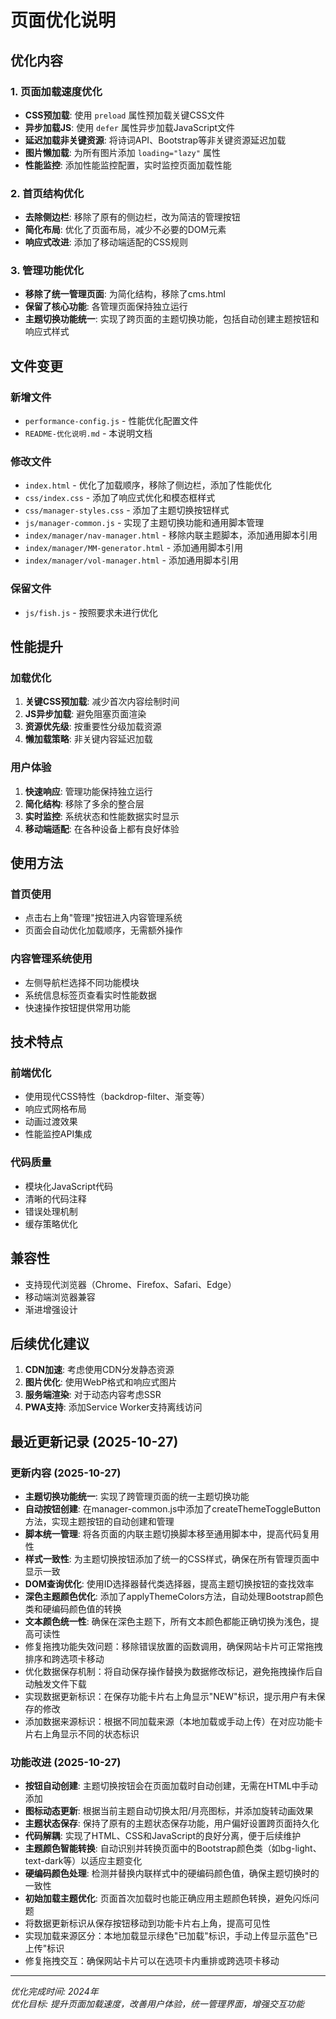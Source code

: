 # 页面优化说明

## 优化内容

### 1. 页面加载速度优化
- **CSS预加载**: 使用 `preload` 属性预加载关键CSS文件
- **异步加载JS**: 使用 `defer` 属性异步加载JavaScript文件
- **延迟加载非关键资源**: 将诗词API、Bootstrap等非关键资源延迟加载
- **图片懒加载**: 为所有图片添加 `loading="lazy"` 属性
- **性能监控**: 添加性能监控配置，实时监控页面加载性能

### 2. 首页结构优化
- **去除侧边栏**: 移除了原有的侧边栏，改为简洁的管理按钮
- **简化布局**: 优化了页面布局，减少不必要的DOM元素
- **响应式改进**: 添加了移动端适配的CSS规则

### 3. 管理功能优化
- **移除了统一管理页面**: 为简化结构，移除了cms.html
- **保留了核心功能**: 各管理页面保持独立运行
- **主题切换功能统一**: 实现了跨页面的主题切换功能，包括自动创建主题按钮和响应式样式

## 文件变更

### 新增文件
- `performance-config.js` - 性能优化配置文件
- `README-优化说明.md` - 本说明文档

### 修改文件
- `index.html` - 优化了加载顺序，移除了侧边栏，添加了性能优化
- `css/index.css` - 添加了响应式优化和模态框样式
- `css/manager-styles.css` - 添加了主题切换按钮样式
- `js/manager-common.js` - 实现了主题切换功能和通用脚本管理
- `index/manager/nav-manager.html` - 移除内联主题脚本，添加通用脚本引用
- `index/manager/MM-generator.html` - 添加通用脚本引用
- `index/manager/vol-manager.html` - 添加通用脚本引用

### 保留文件
- `js/fish.js` - 按照要求未进行优化

## 性能提升

### 加载优化
1. **关键CSS预加载**: 减少首次内容绘制时间
2. **JS异步加载**: 避免阻塞页面渲染
3. **资源优先级**: 按重要性分级加载资源
4. **懒加载策略**: 非关键内容延迟加载

### 用户体验
1. **快速响应**: 管理功能保持独立运行
2. **简化结构**: 移除了多余的整合层
3. **实时监控**: 系统状态和性能数据实时显示
4. **移动端适配**: 在各种设备上都有良好体验

## 使用方法

### 首页使用
- 点击右上角"管理"按钮进入内容管理系统
- 页面会自动优化加载顺序，无需额外操作

### 内容管理系统使用
- 左侧导航栏选择不同功能模块
- 系统信息标签页查看实时性能数据
- 快速操作按钮提供常用功能

## 技术特点

### 前端优化
- 使用现代CSS特性（backdrop-filter、渐变等）
- 响应式网格布局
- 动画过渡效果
- 性能监控API集成

### 代码质量
- 模块化JavaScript代码
- 清晰的代码注释
- 错误处理机制
- 缓存策略优化

## 兼容性

- 支持现代浏览器（Chrome、Firefox、Safari、Edge）
- 移动端浏览器兼容
- 渐进增强设计

## 后续优化建议

1. **CDN加速**: 考虑使用CDN分发静态资源
2. **图片优化**: 使用WebP格式和响应式图片
3. **服务端渲染**: 对于动态内容考虑SSR
4. **PWA支持**: 添加Service Worker支持离线访问

## 最近更新记录 (2025-10-27)

### 更新内容 (2025-10-27)
- **主题切换功能统一**: 实现了跨管理页面的统一主题切换功能
- **自动按钮创建**: 在manager-common.js中添加了createThemeToggleButton方法，实现主题按钮的自动创建和管理
- **脚本统一管理**: 将各页面的内联主题切换脚本移至通用脚本中，提高代码复用性
- **样式一致性**: 为主题切换按钮添加了统一的CSS样式，确保在所有管理页面中显示一致
- **DOM查询优化**: 使用ID选择器替代类选择器，提高主题切换按钮的查找效率
- **深色主题颜色优化**: 添加了applyThemeColors方法，自动处理Bootstrap颜色类和硬编码颜色值的转换
- **文本颜色统一性**: 确保在深色主题下，所有文本颜色都能正确切换为浅色，提高可读性
- 修复拖拽功能失效问题：移除错误放置的函数调用，确保网站卡片可正常拖拽排序和跨选项卡移动
- 优化数据保存机制：将自动保存操作替换为数据修改标记，避免拖拽操作后自动触发文件下载
- 实现数据更新标识：在保存功能卡片右上角显示"NEW"标识，提示用户有未保存的修改
- 添加数据来源标识：根据不同加载来源（本地加载或手动上传）在对应功能卡片右上角显示不同的状态标识

### 功能改进 (2025-10-27)
- **按钮自动创建**: 主题切换按钮会在页面加载时自动创建，无需在HTML中手动添加
- **图标动态更新**: 根据当前主题自动切换太阳/月亮图标，并添加旋转动画效果
- **主题状态保存**: 保持了原有的主题状态保存功能，用户偏好设置跨页面持久化
- **代码解耦**: 实现了HTML、CSS和JavaScript的良好分离，便于后续维护
- **主题颜色智能转换**: 自动识别并转换页面中的Bootstrap颜色类（如bg-light、text-dark等）以适应主题变化
- **硬编码颜色处理**: 检测并替换内联样式中的硬编码颜色值，确保主题切换时的一致性
- **初始加载主题优化**: 页面首次加载时也能正确应用主题颜色转换，避免闪烁问题
- 将数据更新标识从保存按钮移动到功能卡片右上角，提高可见性
- 实现加载来源区分：本地加载显示绿色"已加载"标识，手动上传显示蓝色"已上传"标识
- 修复拖拽交互：确保网站卡片可以在选项卡内重排或跨选项卡移动

---

*优化完成时间: 2024年*  
*优化目标: 提升页面加载速度，改善用户体验，统一管理界面，增强交互功能*